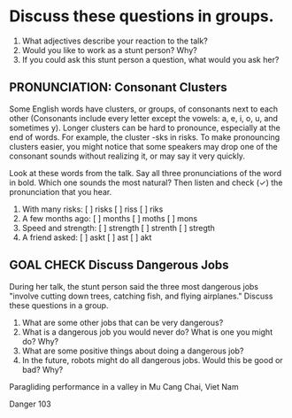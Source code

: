 # Discuss these questions in groups.

1. What adjectives describe your reaction to the talk?
2. Would you like to work as a stunt person? Why?
3. If you could ask this stunt person a question, what would you ask her?

## PRONUNCIATION: Consonant Clusters

Some English words have clusters, or groups, of consonants next to each other (Consonants include every letter except the vowels: a, e, i, o, u, and sometimes y). Longer clusters can be hard to pronounce, especially at the end of words. For example, the cluster -sks in risks. To make pronouncing clusters easier, you might notice that some speakers may drop one of the consonant sounds without realizing it, or may say it very quickly.

Look at these words from the talk. Say all three pronunciations of the word in bold. Which one sounds the most natural? Then listen and check (✓) the pronunciation that you hear.

1. With many risks: [ ] risks [ ] riss [ ] riks
2. A few months ago: [ ] months [ ] moths [ ] mons
3. Speed and strength: [ ] strength [ ] strenth [ ] stregth
4. A friend asked: [ ] askt [ ] ast [ ] akt

## GOAL CHECK Discuss Dangerous Jobs

During her talk, the stunt person said the three most dangerous jobs "involve cutting down trees, catching fish, and flying airplanes." Discuss these questions in a group.

1. What are some other jobs that can be very dangerous?
2. What is a dangerous job you would never do? What is one you might do? Why?
3. What are some positive things about doing a dangerous job?
4. In the future, robots might do all dangerous jobs. Would this be good or bad? Why?

Paragliding performance in a valley in Mu Cang Chai, Viet Nam

Danger 103